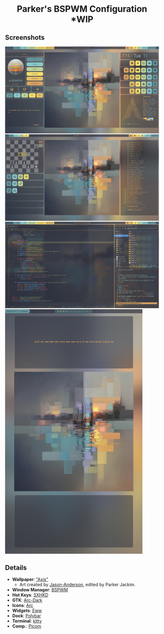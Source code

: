 <h1 align="center">Parker's BSPWM Configuration *WIP</h1>

## Screenshots
<img src='/.screenshots/monitor1.png'>
<img src='/.screenshots/monitor2.png'>
<img src='/.screenshots/vscode-vim-thunar.png'>
<img src='/.screenshots/monitor3.png' height="800">

## Details
+ **Wallpaper**: ["Axis"](https://github.com/pjackim/dots/blob/master/.config/wall/city4.png)
    + Art created by [Jason-Anderson](https://jasonandersonartist.com/), edited by Parker Jackim.
+ **Window Manager**: [BSPWM](https://github.com/baskerville/bspwm)
+ **Hot Keys**: [SXHKD](https://github.com/baskerville/sxhkd)
+ **GTK**: [Arc-Dark](https://www.gnome-look.org/p/1181106/)
+ **Icons**: [Arc](https://github.com/horst3180/arc-icon-theme)
+ **Widgets**: [Eww](https://github.com/elkowar/eww)
+ **Dock**: [Polybar](https://github.com/polybar/polybar)
+ **Terminal**: [kitty](https://sw.kovidgoyal.net/kitty/)
+ **Comp.**: [Picom](https://github.com/yshui/picom)



